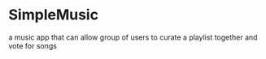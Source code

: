 # SimpleMusic
a music app that can allow group of users to curate a playlist together and vote for songs 
